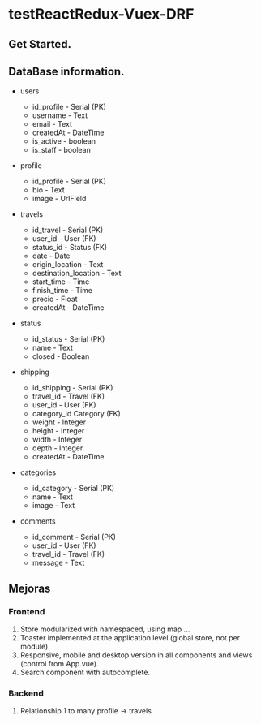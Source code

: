 # testReactRedux-Vuex-DRF

## Get Started.

## DataBase information.

- users

  - id_profile - Serial (PK)
  - username - Text
  - email - Text
  - createdAt - DateTime
  - is_active - boolean
  - is_staff - boolean

- profile

  - id_profile - Serial (PK)
  - bio - Text
  - image - UrlField

- travels

  - id_travel - Serial (PK)
  - user_id - User (FK)
  - status_id - Status (FK)
  - date - Date
  - origin_location - Text
  - destination_location - Text
  - start_time - Time
  - finish_time - Time
  - precio - Float
  - createdAt - DateTime

- status

  - id_status - Serial (PK)
  - name - Text
  - closed - Boolean

- shipping

  - id_shipping - Serial (PK)
  - travel_id - Travel (FK)
  - user_id - User (FK)
  - category_id Category (FK)
  - weight - Integer
  - height - Integer
  - width - Integer
  - depth - Integer
  - createdAt - DateTime

- categories

  - id_category - Serial (PK)
  - name - Text
  - image - Text

- comments

  - id_comment - Serial (PK)
  - user_id - User (FK)
  - travel_id - Travel (FK)
  - message - Text

## Mejoras

### Frontend

1. Store modularized with namespaced, using map ...
2. Toaster implemented at the application level (global store, not per module).
3. Responsive, mobile and desktop version in all components and views (control from App.vue).
4. Search component with autocomplete.


### Backend

1. Relationship 1 to many profile -> travels 